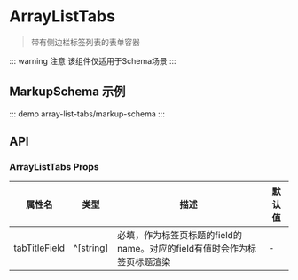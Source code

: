# ArrayListTabs

> 带有侧边栏标签列表的表单容器

::: warning 注意
该组件仅适用于Schema场景
:::

## MarkupSchema 示例

::: demo
array-list-tabs/markup-schema
:::

## API

### ArrayListTabs Props

| 属性名 | 类型 | 描述 | 默认值 |
|-------|------|------|-------|
| tabTitleField | ^[string] | 必填，作为标签页标题的field的name。对应的field有值时会作为标签页标题渲染 | - |

